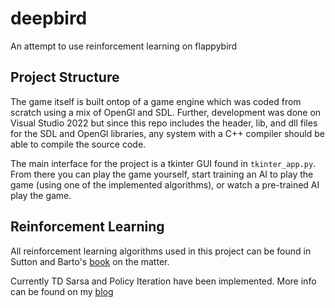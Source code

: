 # deepbird
An attempt to use reinforcement learning on flappybird

## Project Structure

The game itself is built ontop of a game engine which was coded from scratch using a mix of OpenGl and SDL. Further, development was done on Visual Studio 2022 but since this repo includes the header, lib, and dll files for the SDL and OpenGl libraries, any system with a C++ compiler should be able to compile the source code.

The main interface for the project is a tkinter GUI found in `tkinter_app.py`. From there you can play the game yourself, start training an AI to play the game (using one of the implemented algorithms), or watch a pre-trained AI play the game.

## Reinforcement Learning

All reinforcement learning algorithms used in this project can be found in Sutton and Barto's [book](http://incompleteideas.net/book/RLbook2020.pdf) on the matter.

Currently TD Sarsa and Policy Iteration have been implemented. More info can be found on my [blog](https://www.jamonalbus.com/articles/deepbird)
